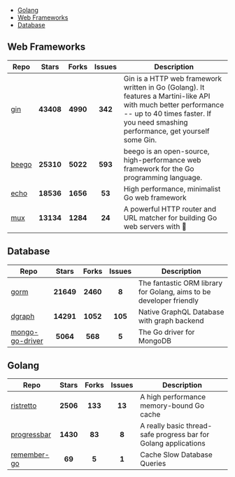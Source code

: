 
- [Golang](#golang)
- [Web Frameworks](#web-frameworks)
- [Database](#database)

## Web Frameworks

| Repo | Stars  | Forks  | Issues | Description |
| ---- | :----: | :----: | :----: | ----------- |
| [gin](https://github.com/gin-gonic/gin) | **43408** | **4990** | **342** | Gin is a HTTP web framework written in Go (Golang). It features a Martini-like API with much better performance -- up to 40 times faster. If you need smashing performance, get yourself some Gin. |
| [beego](https://github.com/astaxie/beego) | **25310** | **5022** | **593** | beego is an open-source, high-performance web framework for the Go programming language. |
| [echo](https://github.com/labstack/echo) | **18536** | **1656** | **53** | High performance, minimalist Go web framework |
| [mux](https://github.com/gorilla/mux) | **13134** | **1284** | **24** | A powerful HTTP router and URL matcher for building Go web servers with 🦍 |

## Database

| Repo | Stars  | Forks  | Issues | Description |
| ---- | :----: | :----: | :----: | ----------- |
| [gorm](https://github.com/go-gorm/gorm) | **21649** | **2460** | **8** | The fantastic ORM library for Golang, aims to be developer friendly |
| [dgraph](https://github.com/dgraph-io/dgraph) | **14291** | **1052** | **105** | Native GraphQL Database with graph backend |
| [mongo-go-driver](https://github.com/mongodb/mongo-go-driver) | **5064** | **568** | **5** | The Go driver for MongoDB |

## Golang

| Repo | Stars  | Forks  | Issues | Description |
| ---- | :----: | :----: | :----: | ----------- |
| [ristretto](https://github.com/dgraph-io/ristretto) | **2506** | **133** | **13** | A high performance memory-bound Go cache |
| [progressbar](https://github.com/schollz/progressbar) | **1430** | **83** | **8** | A really basic thread-safe progress bar for Golang applications |
| [remember-go](https://github.com/rocketlaunchr/remember-go) | **69** | **5** | **1** | Cache Slow Database Queries |
